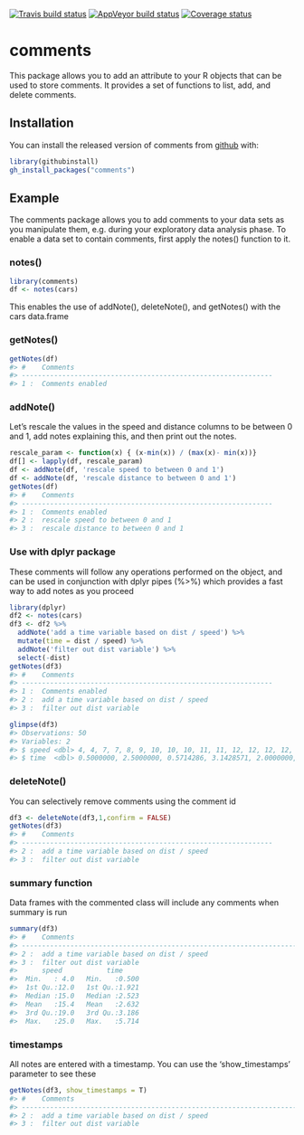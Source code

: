 
[![Travis build
status](https://travis-ci.com/mandpd/comments.svg?branch=master)](https://travis-ci.org/mandpd/comments)
[![AppVeyor build
status](https://ci.appveyor.com/api/projects/status/github/mandpd/comments?branch=master&svg=true)](https://ci.appveyor.com/project/mandpd/comments)
[![Coverage
status](https://codecov.io/gh/mandpd/comments/branch/master/graph/badge.svg)](https://codecov.io/github/mandpd/comments?branch=master)

<!-- README.md is generated from README.Rmd. Please edit that file -->

# comments

This package allows you to add an attribute to your R objects that can
be used to store comments. It provides a set of functions to list, add,
and delete comments.

## Installation

You can install the released version of comments from
[github](https://github.com/mandpd/comments) with:

``` r
library(githubinstall)
gh_install_packages("comments")
```

## Example

The comments package allows you to add comments to your data sets as you
manipulate them, e.g. during your exploratory data analysis phase. To
enable a data set to contain comments, first apply the notes() function
to it.

### notes()

``` r
library(comments)
df <- notes(cars)
```

This enables the use of addNote(), deleteNote(), and getNotes() with the
cars data.frame

### getNotes()

``` r
getNotes(df)
#> #    Comments                                                      
#> --------------------------------------------------------------
#> 1 :  Comments enabled
```

### addNote()

Let’s rescale the values in the speed and distance columns to be between
0 and 1, add notes explaining this, and then print out the notes.

``` r
rescale_param <- function(x) { (x-min(x)) / (max(x)- min(x))}
df[] <- lapply(df, rescale_param)
df <- addNote(df, 'rescale speed to between 0 and 1')
df <- addNote(df, 'rescale distance to between 0 and 1')
getNotes(df)
#> #    Comments                                                      
#> --------------------------------------------------------------
#> 1 :  Comments enabled                                                 
#> 2 :  rescale speed to between 0 and 1                                 
#> 3 :  rescale distance to between 0 and 1
```

### Use with dplyr package

These comments will follow any operations performed on the object, and
can be used in conjunction with dplyr pipes (%\>%) which provides a fast
way to add notes as you proceed

``` r
library(dplyr)
df2 <- notes(cars)
df3 <- df2 %>% 
  addNote('add a time variable based on dist / speed') %>%
  mutate(time = dist / speed) %>%
  addNote('filter out dist variable') %>%
  select(-dist)
getNotes(df3)
#> #    Comments                                                      
#> --------------------------------------------------------------
#> 1 :  Comments enabled                                                 
#> 2 :  add a time variable based on dist / speed                        
#> 3 :  filter out dist variable
```

``` r
glimpse(df3)
#> Observations: 50
#> Variables: 2
#> $ speed <dbl> 4, 4, 7, 7, 8, 9, 10, 10, 10, 11, 11, 12, 12, 12, 12, 13, …
#> $ time  <dbl> 0.5000000, 2.5000000, 0.5714286, 3.1428571, 2.0000000, 1.1…
```

### deleteNote()

You can selectively remove comments using the comment id

``` r
df3 <- deleteNote(df3,1,confirm = FALSE)
getNotes(df3)
#> #    Comments                                                      
#> --------------------------------------------------------------
#> 2 :  add a time variable based on dist / speed                        
#> 3 :  filter out dist variable
```

### summary function

Data frames with the commented class will include any comments when
summary is run

``` r
summary(df3)
#> #    Comments                                                       Time Stamp
#> --------------------------------------------------------------------------------------------
#> 2 :  add a time variable based on dist / speed                      Mon Mar 18 19:31:49 2019 
#> 3 :  filter out dist variable                                       Mon Mar 18 19:31:49 2019
#>      speed           time      
#>  Min.   : 4.0   Min.   :0.500  
#>  1st Qu.:12.0   1st Qu.:1.921  
#>  Median :15.0   Median :2.523  
#>  Mean   :15.4   Mean   :2.632  
#>  3rd Qu.:19.0   3rd Qu.:3.186  
#>  Max.   :25.0   Max.   :5.714
```

### timestamps

All notes are entered with a timestamp. You can use the
‘show\_timestamps’ parameter to see these

``` r
getNotes(df3, show_timestamps = T)
#> #    Comments                                                       Time Stamp
#> --------------------------------------------------------------------------------------------
#> 2 :  add a time variable based on dist / speed                      Mon Mar 18 19:31:49 2019 
#> 3 :  filter out dist variable                                       Mon Mar 18 19:31:49 2019
```
